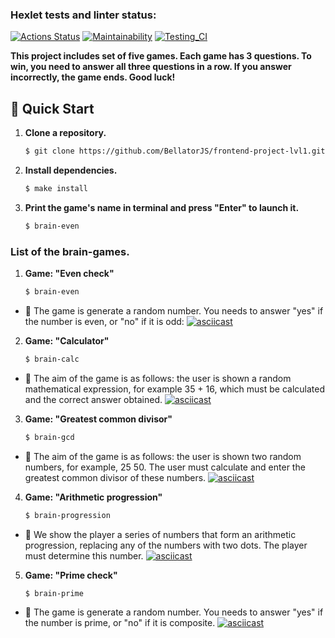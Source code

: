 ### Hexlet tests and linter status:
[![Actions Status](https://github.com/BellatorJS/frontend-project-lvl1/workflows/hexlet-check/badge.svg)](https://github.com/BellatorJS/frontend-project-lvl1/actions)
[![Maintainability](https://api.codeclimate.com/v1/badges/a99a88d28ad37a79dbf6/maintainability)](https://codeclimate.com/github/codeclimate/codeclimate/maintainability)
[![Testing_CI](https://github.com/BellatorJS/frontend-project-lvl1/actions/workflows/testProgect.yml/badge.svg)](https://github.com/BellatorJS/frontend-project-lvl1/actions/workflows/testProgect.yml)

**This project includes set of five games. Each game has 3 questions. To win, you need to answer all three questions in a row. If you answer incorrectly, the game ends. Good luck!**

## 🚀 Quick Start

1. **Clone a repository.**

   ```bash
   $ git clone https://github.com/BellatorJS/frontend-project-lvl1.git
   ```

2. **Install dependencies.**

   ```bash
   $ make install
   ```
   
3. **Print the game's name in terminal and press "Enter" to launch it.**

   ```bash
   $ brain-even
   ```  


### List of the brain-games.

1. **Game: "Even check"**

    ```bash
   $ brain-even
   ``` 
    
* 📜 The game is generate a random number. You needs to answer "yes" if the number is even, or "no" if it is odd:
[![asciicast](https://asciinema.org/a/O7zqggslpbrLibx7mrjSeWYgc.svg)](https://asciinema.org/a/O7zqggslpbrLibx7mrjSeWYgc)

2. **Game: "Calculator"**

   ```bash
   $ brain-calc
   ```

* 📜 The aim of the game is as follows: the user is shown a random mathematical expression, for example 35 + 16, which must be calculated and the correct answer obtained.
[![asciicast](https://asciinema.org/a/IEdLgR9BF33CCveyyqiyUxcaG.svg)](https://asciinema.org/a/IEdLgR9BF33CCveyyqiyUxcaG)

3. **Game: "Greatest common divisor"**

   ```bash
   $ brain-gcd
   ```

* 📜 The aim of the game is as follows: the user is shown two random numbers, for example, 25 50. The user must calculate and enter the greatest common divisor of these numbers.
[![asciicast](https://asciinema.org/a/AhvJqhKx1xTJKMIiPpMr38ECp.svg)](https://asciinema.org/a/AhvJqhKx1xTJKMIiPpMr38ECp)

4. **Game: "Arithmetic progression"**

   ```bash
   $ brain-progression
   ```

* 📜 We show the player a series of numbers that form an arithmetic progression, replacing any of the numbers with two dots. The player must determine this number.
[![asciicast](https://asciinema.org/a/XD4VHobM3yfO2c2whah5wXkUQ.svg)](https://asciinema.org/a/XD4VHobM3yfO2c2whah5wXkUQ)

5. **Game: "Prime check"**

   ```bash
   $ brain-prime
   ```

* 📜 The game is generate a random number. You needs to answer "yes" if the number is prime, or "no" if it is composite.
[![asciicast](https://asciinema.org/a/L0GBrBVD1SNM8mF14ixipUGU1.svg)](https://asciinema.org/a/L0GBrBVD1SNM8mF14ixipUGU1)

